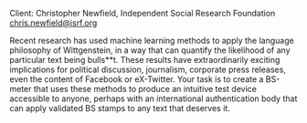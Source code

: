 Client: Christopher Newfield, Independent Social Research Foundation
<chris.newfield@isrf.org>

Recent research has used machine learning methods to apply the language
philosophy of Wittgenstein, in a way that can quantify the likelihood of
any particular text being bulls\*\*t. These results have extraordinarily
exciting implications for political discussion, journalism, corporate
press releases, even the content of Facebook or eX-Twitter. Your task is
to create a BS-meter that uses these methods to produce an intuitive
test device accessible to anyone, perhaps with an international
authentication body that can apply validated BS stamps to any text that
deserves it.